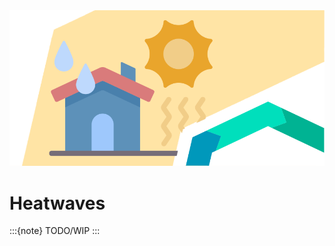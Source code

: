 <img alt="Heatwaves" src="../../images/top/Pages_Heat_Waves_08_v2.png" class="page-main-photo">

Heatwaves
=========

:::{note}
TODO/WIP
:::
